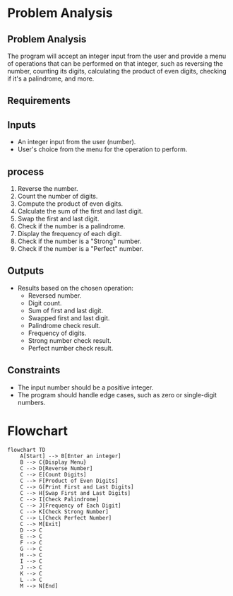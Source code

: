 # Problem Analysis

## Problem Analysis
The program will accept an integer input from the user and provide a menu of operations that can be performed on that integer, such as reversing the number, counting its digits, calculating the product of even digits, checking if it's a palindrome, and more.

## Requirements

## Inputs
- An integer input from the user (number).
- User's choice from the menu for the operation to perform.

## process
1. Reverse the number.
2. Count the number of digits.
3. Compute the product of even digits.
4. Calculate the sum of the first and last digit.
5. Swap the first and last digit.
6. Check if the number is a palindrome.
7. Display the frequency of each digit.
8. Check if the number is a "Strong" number.
9. Check if the number is a "Perfect" number.
   
## Outputs
- Results based on the chosen operation:
  - Reversed number.
  - Digit count.
  - Sum of first and last digit.
  - Swapped first and last digit.
  - Palindrome check result.
  - Frequency of digits.
  - Strong number check result.
  - Perfect number check result.


## Constraints
- The input number should be a positive integer.
- The program should handle edge cases, such as zero or single-digit numbers.


# Flowchart

```mermaid
flowchart TD
    A[Start] --> B[Enter an integer]
    B --> C{Display Menu}
    C --> D[Reverse Number]
    C --> E[Count Digits]
    C --> F[Product of Even Digits]
    C --> G[Print First and Last Digits]
    C --> H[Swap First and Last Digits]
    C --> I[Check Palindrome]
    C --> J[Frequency of Each Digit]
    C --> K[Check Strong Number]
    C --> L[Check Perfect Number]
    C --> M[Exit]
    D --> C
    E --> C
    F --> C
    G --> C
    H --> C
    I --> C
    J --> C
    K --> C
    L --> C
    M --> N[End]


